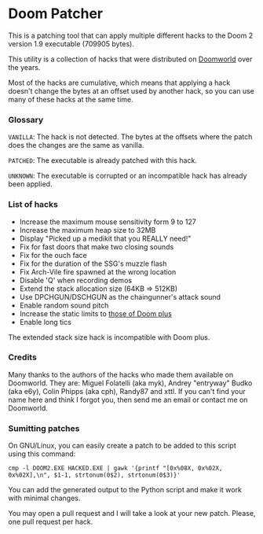 # Doom Patcher

This is a patching tool that can apply multiple different hacks to the Doom 2 version 1.9 executable (709905 bytes).

This utility is a collection of hacks that were distributed on [Doomworld](https://www.doomworld.com/) over the years.

Most of the hacks are cumulative, which means that applying a hack doesn't change the bytes at an offset used by another hack, so you can use many of these hacks at the same time. 

### Glossary

`VANILLA`: The hack is not detected. The bytes at the offsets where the patch does the changes are the same as vanilla.

`PATCHED`: The executable is already patched with this hack.

`UNKNOWN`: The executable is corrupted or an incompatible hack has already been applied.

### List of hacks

* Increase the maximum mouse sensitivity form 9 to 127
* Increase the maximum heap size to 32MB
* Display "Picked up a medikit that you REALLY need!"
* Fix for fast doors that make two closing sounds
* Fix for the ouch face
* Fix for the duration of the SSG's muzzle flash
* Fix Arch-Vile fire spawned at the wrong location
* Disable 'Q' when recording demos
* Extend the stack allocation size (64KB => 512KB)
* Use DPCHGUN/DSCHGUN as the chaingunner's attack sound
* Enable random sound pitch
* Increase the static limits to [those of Doom plus](http://prboom-plus.sourceforge.net/doom-plus.features.html)
* Enable long tics

The extended stack size hack is incompatible with Doom plus.

### Credits

Many thanks to the authors of the hacks who made them available on Doomworld. They are: Miguel Folatelli (aka myk), Andrey "entryway" Budko (aka e6y), Colin Phipps (aka cph), Randy87 and xttl. If you can't find your name here and think I forgot you, then send me an email or contact me on Doomworld.

### Sumitting patches

On GNU/Linux, you can easily create a patch to be added to this script using this command:

`cmp -l DOOM2.EXE HACKED.EXE | gawk '{printf "[0x%08X, 0x%02X, 0x%02X],\n", $1-1, strtonum(0$2), strtonum(0$3)}'`

You can add the generated output to the Python script and make it work with minimal changes.

You may open a pull request and I will take a look at your new patch. Please, one pull request per hack.
